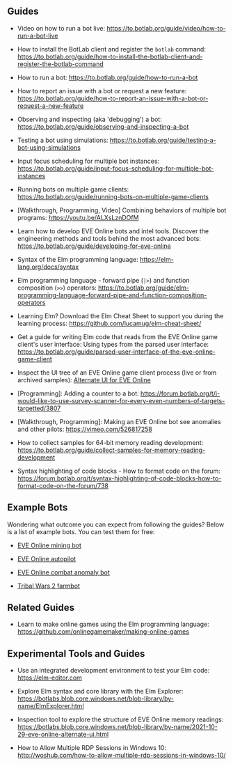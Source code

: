 
## Guides

+ Video on how to run a bot live: https://to.botlab.org/guide/video/how-to-run-a-bot-live

+ How to install the BotLab client and register the `botlab` command: https://to.botlab.org/guide/how-to-install-the-botlab-client-and-register-the-botlab-command

+ How to run a bot: https://to.botlab.org/guide/how-to-run-a-bot

+ How to report an issue with a bot or request a new feature: https://to.botlab.org/guide/how-to-report-an-issue-with-a-bot-or-request-a-new-feature

+ Observing and inspecting (aka 'debugging') a bot: https://to.botlab.org/guide/observing-and-inspecting-a-bot

+ Testing a bot using simulations: https://to.botlab.org/guide/testing-a-bot-using-simulations

+ Input focus scheduling for multiple bot instances: https://to.botlab.org/guide/input-focus-scheduling-for-multiple-bot-instances

+ Running bots on multiple game clients: https://to.botlab.org/guide/running-bots-on-multiple-game-clients

+ [Walkthrough, Programming, Video] Combining behaviors of multiple bot programs: https://youtu.be/ALXsLznDOfM

+ Learn how to develop EVE Online bots and intel tools. Discover the engineering methods and tools behind the most advanced bots: https://to.botlab.org/guide/developing-for-eve-online

+ Syntax of the Elm programming language: https://elm-lang.org/docs/syntax

+ Elm programming language - forward pipe (`|>`) and function composition (`>>`) operators: https://to.botlab.org/guide/elm-programming-language-forward-pipe-and-function-composition-operators

+ Learning Elm? Download the Elm Cheat Sheet to support you during the learning process: https://github.com/lucamug/elm-cheat-sheet/

+ Get a guide for writing Elm code that reads from the EVE Online game client's user interface: Using types from the parsed user interface: https://to.botlab.org/guide/parsed-user-interface-of-the-eve-online-game-client

+ Inspect the UI tree of an EVE Online game client process (live or from archived samples): [Alternate UI for EVE Online](https://to.botlab.org/guide/alternate-ui-for-eve-online)

+ [Programming]: Adding a counter to a bot: https://forum.botlab.org/t/i-would-like-to-use-survey-scanner-for-every-even-numbers-of-targets-targetted/3807

+ [Walkthrough, Programming]: Making an EVE Online bot see anomalies and other pilots: https://vimeo.com/526817258

+ How to collect samples for 64-bit memory reading development: https://to.botlab.org/guide/collect-samples-for-memory-reading-development

+ Syntax highlighting of code blocks - How to format code on the forum: https://forum.botlab.org/t/syntax-highlighting-of-code-blocks-how-to-format-code-on-the-forum/738

## Example Bots

Wondering what outcome you can expect from following the guides? Below is a list of example bots. You can test them for free:

+ [EVE Online mining bot](https://to.botlab.org/guide/app/eve-online-mining-bot)

+ [EVE Online autopilot](https://to.botlab.org/guide/app/eve-online-autopilot-bot)

+ [EVE Online combat anomaly bot](https://to.botlab.org/guide/app/eve-online-combat-anomaly-bot)

+ [Tribal Wars 2 farmbot](https://to.botlab.org/guide/app/tribal-wars-2-farmbot)

## Related Guides

+ Learn to make online games using the Elm programming language: https://github.com/onlinegamemaker/making-online-games

## Experimental Tools and Guides

+ Use an integrated development environment to test your Elm code: https://elm-editor.com

+ Explore Elm syntax and core library with the Elm Explorer: https://botlabs.blob.core.windows.net/blob-library/by-name/ElmExplorer.html

+ Inspection tool to explore the structure of EVE Online memory readings: https://botlabs.blob.core.windows.net/blob-library/by-name/2021-10-29-eve-online-alternate-ui.html

+ How to Allow Multiple RDP Sessions in Windows 10: http://woshub.com/how-to-allow-multiple-rdp-sessions-in-windows-10/
